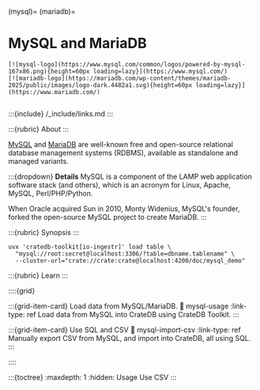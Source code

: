 (mysql)=
(mariadb)=
# MySQL and MariaDB

```{div} .float-right
[![mysql-logo](https://www.mysql.com/common/logos/powered-by-mysql-167x86.png){height=60px loading=lazy}](https://www.mysql.com/)
[![mariadb-logo](https://mariadb.com/wp-content/themes/mariadb-2025/public/images/logo-dark.4482a1.svg){height=60px loading=lazy}](https://www.mariadb.com/)
```
```{div} .clearfix
```

:::{include} /_include/links.md
:::

:::{rubric} About
:::

[MySQL] and [MariaDB] are well-known free and open-source relational database
management systems (RDBMS), available as standalone and managed variants.

:::{dropdown} **Details**
MySQL is a component of the LAMP web application software stack (and others),
which is an acronym for Linux, Apache, MySQL, Perl/PHP/Python.

When Oracle acquired Sun in 2010, Monty Widenius, MySQL's founder, forked the
open-source MySQL project to create MariaDB.
:::

:::{rubric} Synopsis
:::

```shell
uvx 'cratedb-toolkit[io-ingestr]' load table \
  "mysql://root:secret@localhost:3306/?table=dbname.tablename" \
  --cluster-url="crate://crate:crate@localhost:4200/doc/mysql_demo"
```

:::{rubric} Learn
:::

::::{grid}

:::{grid-item-card} Load data from MySQL/MariaDB.
:link: mysql-usage
:link-type: ref
Load data from MySQL into CrateDB using CrateDB Toolkit.
:::

:::{grid-item-card} Use SQL and CSV
:link: mysql-import-csv
:link-type: ref
Manually export CSV from MySQL, and import into CrateDB, all using SQL.
:::

::::


:::{toctree}
:maxdepth: 1
:hidden:
Usage <usage>
Use CSV <import-csv>
:::


[MariaDB]: https://mariadb.com/
[MySQL]: https://www.mysql.com/
